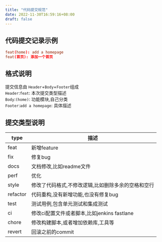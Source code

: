 ```yaml
---
title: "代码提交规范"
date: 2022-11-30T16:59:16+08:00
draft: false
---
```

## 代码提交记录示例
```toml
feat(home): add a homepage
feat(首页): 添加一个首页
```
## 格式说明
提交信息由 `Header`+`Body`+`Footer`组成     
`Header`:`feat`: 本次提交类型描述    
`Body`:`(home)`: 功能模块,自己分类     
`Footer`:`add a homepage`: 具体描述   

## 提交类型说明

|type|描述|
|---|---|
|feat|新增feature|
|fix|修复bug|
|docs|文档修改,比如readme文件|
|perf|优化|
|style|修改了代码格式,不修改逻辑,比如删除多余的空格和空行|
|refactor|代码重构,没有新增功能,也没有修复bug|
|test|测试用例,包含单元测试和集成测试|
|ci|修改ci配置文件或者脚本,比如jenkins fastlane|
|chore|修改构建脚本,或者增加依赖库,工具等|
|revert|回滚之前的commit|

